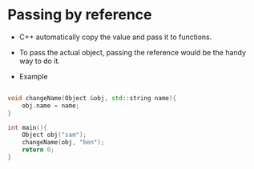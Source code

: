 # Passing by reference

- C++ automatically copy the value and pass it to functions.

- To pass the actual object, passing the reference would be the handy way to do it.

- Example

```c++

void changeName(Object &obj, std::string name){
    obj.name = name;
}

int main(){
    Object obj("sam");
    changeName(obj, "ben");
    return 0;
}

```
